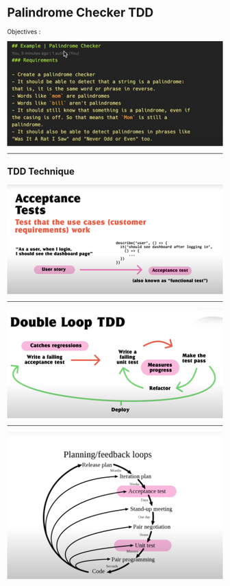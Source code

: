 # Palindrome Checker TDD


Objectives : 

![Objectives](./pictures/palindrome-checker-tdd.jpg "palindrome checker")

---

## TDD Technique

![Acceptance Testing](./pictures/acceptance-test.jpg "acceptance tests")

---

![Acceptance Testing](./pictures/double-loop-tdd.jpg "double loop tdd")

---

![TDD Cycle](./pictures/testing-loops.jpg "tdd development loop")